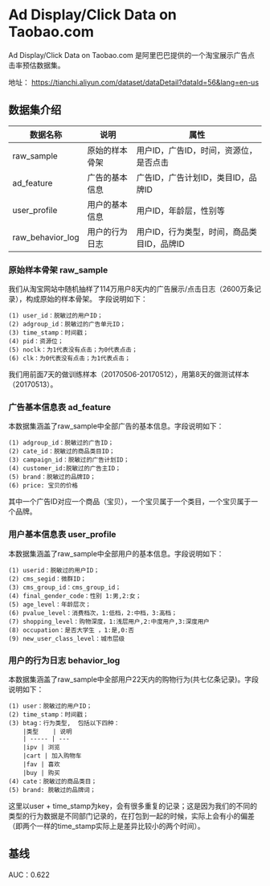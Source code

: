 # Ad Display/Click Data on Taobao.com

Ad Display/Click Data on Taobao.com 是阿里巴巴提供的一个淘宝展示广告点击率预估数据集。

地址： https://tianchi.aliyun.com/dataset/dataDetail?dataId=56&lang=en-us

## 数据集介绍

| 数据名称    | 说明 | 属性
| ---------- | --- | ---
| raw_sample | 原始的样本骨架 | 用户ID，广告ID，时间，资源位，是否点击
| ad_feature | 广告的基本信息 | 广告ID，广告计划ID，类目ID，品牌ID
| user_profile| 用户的基本信息| 用户ID，年龄层，性别等
| raw_behavior_log|用户的行为日志 |用户ID，行为类型，时间，商品类目ID，品牌ID

### 原始样本骨架 raw_sample

我们从淘宝网站中随机抽样了114万用户8天内的广告展示/点击日志（2600万条记录），构成原始的样本骨架。
字段说明如下：
```
(1) user_id：脱敏过的用户ID；
(2) adgroup_id：脱敏过的广告单元ID；
(3) time_stamp：时间戳；
(4) pid：资源位；
(5) noclk：为1代表没有点击；为0代表点击；
(6) clk：为0代表没有点击；为1代表点击；
```
我们用前面7天的做训练样本（20170506-20170512），用第8天的做测试样本（20170513）。

### 广告基本信息表 ad_feature
本数据集涵盖了raw_sample中全部广告的基本信息。字段说明如下：
```
(1) adgroup_id：脱敏过的广告ID；
(2) cate_id：脱敏过的商品类目ID；
(3) campaign_id：脱敏过的广告计划ID；
(4) customer_id:脱敏过的广告主ID；
(5) brand：脱敏过的品牌ID；
(6) price: 宝贝的价格
```
其中一个广告ID对应一个商品（宝贝），一个宝贝属于一个类目，一个宝贝属于一个品牌。

### 用户基本信息表 user_profile
本数据集涵盖了raw_sample中全部用户的基本信息。字段说明如下：
```
(1) userid：脱敏过的用户ID；
(2) cms_segid：微群ID；
(3) cms_group_id：cms_group_id；
(4) final_gender_code：性别 1:男,2:女；
(5) age_level：年龄层次；
(6) pvalue_level：消费档次，1:低档，2:中档，3:高档；
(7) shopping_level：购物深度，1:浅层用户,2:中度用户,3:深度用户
(8) occupation：是否大学生 ，1:是,0:否
(9) new_user_class_level：城市层级
```

### 用户的行为日志 behavior_log
本数据集涵盖了raw_sample中全部用户22天内的购物行为(共七亿条记录)。字段说明如下：
```
(1) user：脱敏过的用户ID；
(2) time_stamp：时间戳；
(3) btag：行为类型,  包括以下四种：
    |类型    | 说明
    | ----- | ---
    |ipv | 浏览
    |cart | 加入购物车
    |fav | 喜欢
    |buy | 购买
(4) cate：脱敏过的商品类目；
(5) brand: 脱敏过的品牌词；
```

这里以user + time_stamp为key，会有很多重复的记录；这是因为我们的不同的类型的行为数据是不同部门记录的，在打包到一起的时候，实际上会有小的偏差（即两个一样的time_stamp实际上是差异比较小的两个时间）。

## 基线
AUC：0.622

